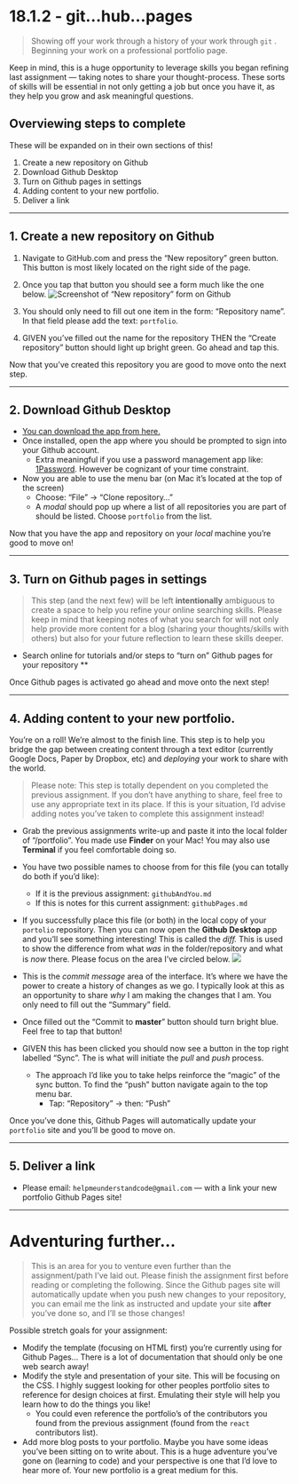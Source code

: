 # 18.1.2 - git…hub…pages

> Showing off your work through a history of your work through `git` . Beginning your work on a professional portfolio page.

Keep in mind, this is a huge opportunity to leverage skills you began refining last assignment — taking notes to share your thought-process. These sorts of skills will be essential in not only getting a job but once you have it, as they help you grow and ask meaningful questions.

## **Overviewing steps to complete**

These will be expanded on in their own sections of this!

1. Create a new repository on Github
2. Download Github Desktop
3. Turn on Github pages in settings
4. Adding content to your new portfolio.
5. Deliver a link


----------
## 1. **Create a new repository on Github**
  1. Navigate to GitHub.com and press the “New repository” green button. This button is most likely located on the right side of the page.
  2. Once you tap that button you should see a form much like the one below.
![Screenshot of “New repository” form on Github](https://d2mxuefqeaa7sj.cloudfront.net/s_DCE28E4988C894F4E9B171F14FEE82B8CD8587AD6ECDDE61576D0A6B8E19C325_1525620686570_Screen+Shot+2018-05-06+at+10.31.10+AM.png)

  1. You should only need to fill out one item in the form: “Repository name”. In that field please add the text:  `portfolio`.
  2. GIVEN you’ve filled out the name for the repository THEN the “Create repository” button should light up bright green. Go ahead and tap this.

Now that you’ve created this repository you are good to move onto the next step.


----------
## 2. **Download Github Desktop**
- [You can download the app from here.](https://desktop.github.com)
- Once installed, open the app where you should be prompted to sign into your Github account.
  - Extra meaningful if you use a password management app like: [1Password](https://1password.com). However be cognizant of your time constraint.
- Now you are able to use the menu bar (on Mac it’s located at the top of the screen)
  - Choose: “File” → “Clone repository…”
  - A *modal* should pop up where a list of all repositories you are part of should be listed. Choose `portfolio` from the list. 

Now that you have the app and repository on your *local* machine you’re good to move on!


----------
## 3. **Turn on Github pages in settings**
> This step (and the next few) will be left **intentionally** ambiguous to create a space to help you refine your online searching skills. Please keep in mind that keeping notes of what you search for will not only help provide more content for a blog (sharing your thoughts/skills with others) but also for your future reflection to learn these skills deeper.


- Search online for tutorials and/or steps to “turn on” Github pages for your repository **

Once Github pages is activated go ahead and move onto the next step!


----------
## **4. Adding content to your new portfolio.**

You’re on a roll! We’re almost to the finish line. This step is to help you bridge the gap between creating content through a text editor (currently Google Docs, Paper by Dropbox, etc) and *deploying* your work to share with the world.


> Please note: This step is totally dependent on you completed the previous assignment. If you don’t have anything to share, feel free to use any appropriate text in its place. If this is your situation, I’d advise adding notes you’ve taken to complete this assignment instead!


- Grab the previous assignments write-up and paste it into the local folder of “/portfolio”. You made use **Finder** on your Mac! You may also use **Terminal** if you feel comfortable doing so.
- You have two possible names to choose from for this file (you can totally do both if you’d like):
    - If it is the previous assignment: `githubAndYou.md`
    - If this is notes for this current assignment: `githubPages.md`
- If you successfully place this file (or both) in the local copy of your `portolio` repository. Then you can now open the **Github Desktop** app and you’ll see something interesting! This is called the *diff.* This is used to show the difference from what *was* in the folder/repository and what is *now* there. Please focus on the area I’ve circled below.
![](https://d2mxuefqeaa7sj.cloudfront.net/s_DCE28E4988C894F4E9B171F14FEE82B8CD8587AD6ECDDE61576D0A6B8E19C325_1525622519740_Screen+Shot+2018-05-06+at+11.01.47+AM.png)

- This is the *commit message* area of the interface. It’s where we have the power to create a history of changes as we go. I typically look at this as an opportunity to share *why* I am making the changes that I am. You only need to fill out the “Summary” field.
- Once filled out the “Commit to **master**” button should turn bright blue. Feel free to tap that button!
- GIVEN this has been clicked you should now see a button in the top right labelled “Sync”. The is what will initiate the *pull* and *push* process.
  - The approach I’d like you to take helps reinforce the “magic” of the sync button. To find the “push” button navigate again to the top menu bar.
    - Tap: “Repository” → then: “Push”

Once you’ve done this, Github Pages will automatically update your `portfolio` site and you’ll be good to move on.


----------
## **5. Deliver a link**
- Please email: `helpmeunderstandcode@gmail.com` — with a link your new portfolio Github Pages site!


----------
# Adventuring further…
> This is an area for you to venture even further than the assignment/path I’ve laid out. Please finish the assignment first before reading or completing the following. Since the Github pages site will automatically update when you push new changes to your repository, you can email me the link as instructed and update your site **after** you’ve done so, and I’ll se those changes!

Possible stretch goals for your assignment:

- Modify the template (focusing on HTML first) you’re currently using for Github Pages… There is a lot of documentation that should only be one web search away!
- Modify the style and presentation of your site. This will be focusing on the CSS. I highly suggest looking for other peoples portfolio sites to reference for design choices at first. Emulating their style will help you learn how to do the things you like!
  - You could even reference the portfolio’s of the contributors you found from the previous assignment (found from the `react` contributors list).
- Add more blog posts to your portfolio. Maybe you have some ideas you’ve been sitting on to write about. This is a huge adventure you’ve gone on (learning to code) and your perspective is one that I’d love to hear more of. Your new portfolio is a great medium for this.



<!-- ## Extra resources

https://medium.com/@connorleech/launch-a-website-with-a-custom-url-using-github-pages-and-google-domains-3dd8d90cc33b -->
